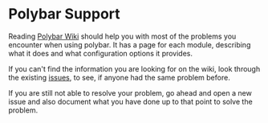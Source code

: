 Polybar Support
===============

Reading [Polybar Wiki](https://github.com/jaagr/polybar/wiki) should help you with most of the problems you encounter when using polybar. It has a page for each module, describing what it does and what configuration options it provides.

If you can't find the information you are looking for on the wiki, look through the existing [issues](https://github.com/jaagr/polybar/issues?q=is%3Aissue), to see, if anyone had the same problem before.

If you are still not able to resolve your problem, go ahead and open a new issue and also document what you have done up to that point to solve the problem.
